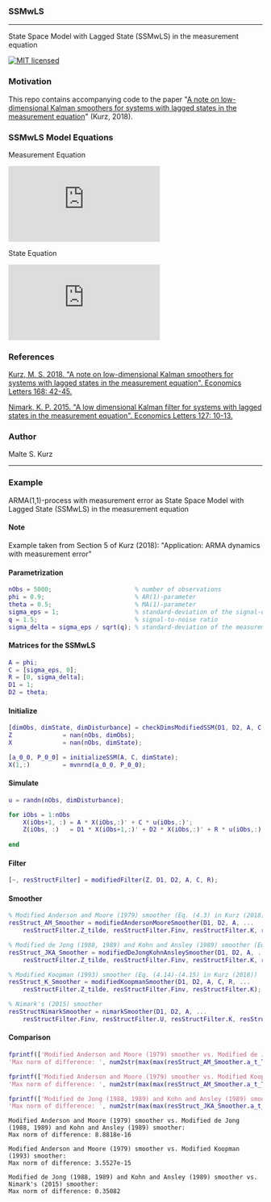 ### SSMwLS
---
State Space Model with Lagged State (SSMwLS) in the measurement equation

[![MIT licensed](https://img.shields.io/badge/license-MIT-blue.svg)](https://github.com/MalteKurz/SSMwLS/blob/master/LICENCE)

### Motivation
This repo contains accompanying code to the paper "[A note on low-dimensional Kalman smoothers for systems with lagged states in the measurement equation](https://doi.org/10.1016/j.econlet.2018.03.037)" (Kurz, 2018).

### SSMwLS Model Equations
Measurement Equation

![img](http://latex.codecogs.com/svg.latex?Z_%7Bt%7D%3DD_1X_%7Bt%7D%2BD_%7B2%7DX_%7Bt-1%7D%2BRu_%7Bt%7D)

State Equation

![img](http://latex.codecogs.com/svg.latex?X_%7Bt%7D%26%3DAX_%7Bt-1%7D%2BCu_%7Bt%7D)


### References
[Kurz, M. S. 2018. "A note on low-dimensional Kalman smoothers for systems with lagged states in the measurement equation". Economics Letters 168: 42-45.](https://doi.org/10.1016/j.econlet.2018.03.037)

[Nimark, K. P. 2015. "A low dimensional Kalman filter for systems with lagged states in the measurement equation". Economics Letters 127: 10-13.](https://doi.org/10.1016/j.econlet.2014.12.016)

### Author
Malte S. Kurz


---


### Example
ARMA(1,1)-process with measurement error as State Space Model with Lagged State (SSMwLS) in the measurement equation


#### Note
Example taken from Section 5 of Kurz (2018): "Application: ARMA dynamics with measurement error"



#### Parametrization
```Matlab
nObs = 5000;                       % number of observations
phi = 0.9;                         % AR(1)-parameter
theta = 0.5;                       % MA(1)-parameter
sigma_eps = 1;                     % standard-deviation of the signal-disturbance
q = 1.5;                           % signal-to-noise ratio 
sigma_delta = sigma_eps / sqrt(q); % standard-deviation of the measurement error
```

#### Matrices for the SSMwLS
```Matlab
A = phi;
C = [sigma_eps, 0];
R = [0, sigma_delta];
D1 = 1;
D2 = theta;
```

#### Initialize
```Matlab
[dimObs, dimState, dimDisturbance] = checkDimsModifiedSSM(D1, D2, A, C, R);
Z              = nan(nObs, dimObs);
X              = nan(nObs, dimState);

[a_0_0, P_0_0] = initializeSSM(A, C, dimState);
X(1,:)         = mvnrnd(a_0_0, P_0_0);
```

#### Simulate
```Matlab
u = randn(nObs, dimDisturbance);

for iObs = 1:nObs
    X(iObs+1, :) = A * X(iObs,:)' + C * u(iObs,:)';
    Z(iObs, :)   = D1 * X(iObs+1,:)' + D2 * X(iObs,:)' + R * u(iObs,:)';
    
end
```

#### Filter
```Matlab
[~, resStructFilter] = modifiedFilter(Z, D1, D2, A, C, R);
```

#### Smoother
```Matlab
% Modified Anderson and Moore (1979) smoother (Eq. (4.3) in Kurz (2018))
resStruct_AM_Smoother = modifiedAndersonMooreSmoother(D1, D2, A, ...
    resStructFilter.Z_tilde, resStructFilter.Finv, resStructFilter.K, resStructFilter.a_t_t, resStructFilter.P_t_t);

% Modified de Jong (1988, 1989) and Kohn and Ansley (1989) smoother (Eq. (4.11) in Kurz (2018))
resStruct_JKA_Smoother = modifiedDeJongKohnAnsleySmoother(D1, D2, A, ...
    resStructFilter.Z_tilde, resStructFilter.Finv, resStructFilter.K, resStructFilter.a_t_t, resStructFilter.P_t_t);

% Modified Koopman (1993) smoother (Eq. (4.14)-(4.15) in Kurz (2018))
resStruct_K_Smoother = modifiedKoopmanSmoother(D1, D2, A, C, R, ...
    resStructFilter.Z_tilde, resStructFilter.Finv, resStructFilter.K);

% Nimark's (2015) smoother
resStructNimarkSmoother = nimarkSmoother(D1, D2, A, ...
    resStructFilter.Finv, resStructFilter.U, resStructFilter.K, resStructFilter.a_t_t, resStructFilter.P_t_t, resStructFilter.P_tp1_t);
```

#### Comparison
```Matlab
fprintf(['Modified Anderson and Moore (1979) smoother vs. Modified de Jong (1988, 1989) and Kohn and Ansley (1989) smoother:\n',...
'Max norm of difference: ', num2str(max(max(resStruct_AM_Smoother.a_t_T - resStruct_JKA_Smoother.a_t_T))), '\n\n']);

fprintf(['Modified Anderson and Moore (1979) smoother vs. Modified Koopman (1993) smoother:\n',...
'Max norm of difference: ', num2str(max(max(resStruct_AM_Smoother.a_t_T - resStruct_K_Smoother.a_t_T))), '\n\n']);

fprintf(['Modified de Jong (1988, 1989) and Kohn and Ansley (1989) smoother vs. Nimark''s (2015) smoother:\n',...
'Max norm of difference: ', num2str(max(max(resStruct_JKA_Smoother.a_t_T - resStructNimarkSmoother.a_t_T))), '\n\n']);
```
```
Modified Anderson and Moore (1979) smoother vs. Modified de Jong (1988, 1989) and Kohn and Ansley (1989) smoother:
Max norm of difference: 8.8818e-16

Modified Anderson and Moore (1979) smoother vs. Modified Koopman (1993) smoother:
Max norm of difference: 3.5527e-15

Modified de Jong (1988, 1989) and Kohn and Ansley (1989) smoother vs. Nimark's (2015) smoother:
Max norm of difference: 0.35082
```
